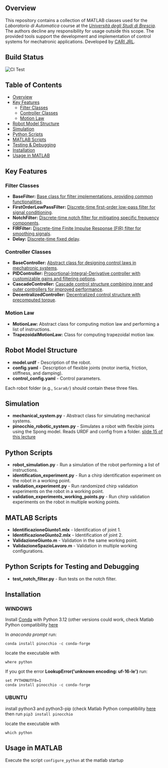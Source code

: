 ## Overview

This repository contains a collection of MATLAB classes used for the _Laboratorio di Automatica_ course at the [_Università degli Studi di Brescia_](https://www.unibs.it/it). The authors decline any responsibility for usage outside this scope. The provided tools support the development and implementation of control systems for mechatronic applications.
Developed by [CARI JRL](https://cari.unibs.it/).

## Build Status

![CI Test](https://github.com/JRL-CARI-CNR-UNIBS/labauto_control_library/actions/workflows/ci.yml/badge.svg?branch=master)


## Table of Contents
- [Overview](#overview)
- [Key Features](#key-features)
  - [Filter Classes](#filter-classes)
  - [Controller Classes](#controller-classes)
  - [Motion Law](#motion-law)
- [Robot Model Structure](#robot-model-structure)
- [Simulation](#simulation)
- [Python Scripts](#python-scripts)
- [MATLAB Scripts](#matlab-scripts)
- [Testing & Debugging](#python-scripts-for-testing-and-debugging)
- [Installation](#installation)
- [Usage in MATLAB](#usage_in_matlab)

## Key Features

### Filter Classes

- **BaseFilter:** [Base class for filter implementations, providing common functionalities](docs/base_filter.md).
- **FirstOrderLowPassFilter:** [Discrete-time first-order low-pass filter for signal conditioning](docs/first_order_low_pass_filter.md).
- **NotchFilter:** [Discrete-time notch filter for mitigating specific frequency components](docs/notch_filter.md).
- **FIRFilter:** [Discrete-time Finite Impulse Response (FIR) filter for smoothing signals](docs/fir_filter.md).
- **Delay:** [Discrete-time fixed delay](docs/delay.md).

### Controller Classes

- **BaseController:** [Abstract class for designing control laws in mechatronic systems](docs/base_controller.md).
- **PIDController:** [Proportional-Integral-Derivative controller with customizable gains and filtering options](docs/pid_controller.md).
- **CascadeController:** [Cascade control structure combining inner and outer controllers for improved performance](docs/cascade_controller.md).
- **DecentralizedController:** [Decentralized control structure with precomputed torque](docs/decentralized_controller.md).



### Motion Law

- **MotionLaw:** Abstract class for computing motion law and performing a list of instructions.
- **TrapezoidalMotionLaw:** Class for computing trapezoidal motion law.

## Robot Model Structure
- **model.urdf** - Description of the robot.
- **config.yaml** - Description of flexible joints (motor inertia, friction, stiffness, and damping).
- **control_config.yaml** - Control parameters.

Each robot folder (e.g., `Scara0/`) should contain these three files.

## Simulation
- **mechanical_system.py** - Abstract class for simulating mechanical systems.
- **pinocchio_robotic_system.py** - Simulates a robot with flexible joints using the Spong model. Reads URDF and config from a folder. [slide 15 of this lecture](http://www.diag.uniroma1.it/deluca/EECI-IGSC-2023-M16_Lecture_Flexible_Joints_ADL.pdf)

## Python Scripts
- **robot_simulation.py** - Run a simulation of the robot performing a list of instructions.
- **identification_experiment.py** - Run a chirp identification experiment on the robot in a working point.
- **validation_experiment.py** - Run randomized chirp validation experiments on the robot in a working point.
- **validation_experiments_working_points.py** - Run chirp validation experiments on the robot in multiple working points.

## MATLAB Scripts
- **IdentificazioneGiunto1.mlx** - Identification of joint 1.
- **IdentificazioneGiunto2.mlx** - Identification of joint 2.
- **ValidazioneGiunto.m** - Validation in the same working point.
- **ValidazioneSpazioLavoro.m** - Validation in multiple working configurations.

## Python Scripts for Testing and Debugging
- **test_notch_filter.py** - Run tests on the notch filter.



## Installation

### WINDOWS
Install [Conda](https://repo.anaconda.com/archive/Anaconda3-2024.10-1-Windows-x86_64.exe) with Python 3.12  (other versions could work, check Matlab Python compatibility [here](https://it.mathworks.com/support/requirements/python-compatibility.html)

In _anaconda prompt_ run:

```conda install pinocchio -c conda-forge```

locate the executable with

```where python```

If you got the error **LookupError('unknown encoding: uf-16-le')** run:

```
set PYTHONUTF8=1
conda install pinocchio -c conda-forge
```

### UBUNTU
install python3 and python3-pip (check Matlab Python compatibility [here](https://it.mathworks.com/support/requirements/python-compatibility.html) then run
```pip3 install pinocchio```

locate the executable with

```which python```

## Usage in MATLAB
Execute the script ```configure_python``` at the matlab startup
